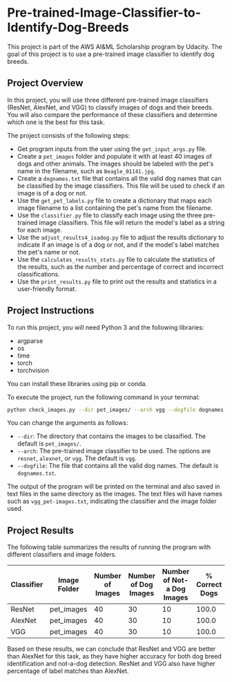 # Pre-trained-Image-Classifier-to-Identify-Dog-Breeds

This project is part of the AWS AI&ML Scholarship program by Udacity. The goal of this project is to use a pre-trained image classifier to identify dog breeds.

## Project Overview

In this project, you will use three different pre-trained image classifiers (ResNet, AlexNet, and VGG) to classify images of dogs and their breeds. You will also compare the performance of these classifiers and determine which one is the best for this task.

The project consists of the following steps:

- Get program inputs from the user using the `get_input_args.py` file.
- Create a `pet_images` folder and populate it with at least 40 images of dogs and other animals. The images should be labeled with the pet's name in the filename, such as `Beagle_01141.jpg`.
- Create a `dognames.txt` file that contains all the valid dog names that can be classified by the image classifiers. This file will be used to check if an image is of a dog or not.
- Use the `get_pet_labels.py` file to create a dictionary that maps each image filename to a list containing the pet's name from the filename.
- Use the `classifier.py` file to classify each image using the three pre-trained image classifiers. This file will return the model's label as a string for each image.
- Use the `adjust_results4_isadog.py` file to adjust the results dictionary to indicate if an image is of a dog or not, and if the model's label matches the pet's name or not.
- Use the `calculates_results_stats.py` file to calculate the statistics of the results, such as the number and percentage of correct and incorrect classifications.
- Use the `print_results.py` file to print out the results and statistics in a user-friendly format.

## Project Instructions

To run this project, you will need Python 3 and the following libraries:

- argparse
- os
- time
- torch
- torchvision

You can install these libraries using pip or conda.

To execute the project, run the following command in your terminal:

```bash
python check_images.py --dir pet_images/ --arch vgg --dogfile dognames.txt
```

You can change the arguments as follows:

- `--dir`: The directory that contains the images to be classified. The default is `pet_images/`.
- `--arch`: The pre-trained image classifier to be used. The options are `resnet`, `alexnet`, or `vgg`. The default is `vgg`.
- `--dogfile`: The file that contains all the valid dog names. The default is `dognames.txt`.

The output of the program will be printed on the terminal and also saved in text files in the same directory as the images. The text files will have names such as `vgg_pet-images.txt`, indicating the classifier and the image folder used.

## Project Results

The following table summarizes the results of running the program with different classifiers and image folders.

| Classifier | Image Folder | Number of Images | Number of Dog Images | Number of Not-a Dog Images | % Correct Dogs | % Correct Breed | Time |
|------------|--------------|------------------|----------------------|---------------------------|----------------|-----------------|---------------------|
| ResNet     | pet_images   | 40               | 30                   | 10                        | 100.0          | 90            | 0:0:4               |
| AlexNet    | pet_images   | 40               | 30                   | 10                        | 100.0          | 80.0            | 0:0:2               |
| VGG        | pet_images   | 40               | 30                   | 10                        | 100.0          | 93.3            | 0:0:11               |

Based on these results, we can conclude that ResNet and VGG are better than AlexNet for this task, as they have higher accuracy for both dog breed identification and not-a-dog detection. ResNet and VGG also have higher percentage of label matches than AlexNet.
